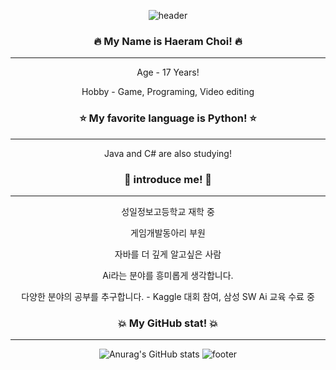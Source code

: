 <div align="center">
 
![header](https://capsule-render.vercel.app/api?type=waving&color=auto&height=300&section=header&text=Well%20Come&fontSize=90)

### 🔥 My Name is Haeram Choi! 🔥
  ---------------------
Age - 17 Years! 

Hobby - Game, Programing, Video editing 
### ⭐ My favorite language is Python! ⭐ 
  ---------------------
Java and C# are also studying! 
### 💎 introduce me! 💎
  ---------------------
성일정보고등학교 재학 중 

게임개발동아리 부원

자바를 더 깊게 알고싶은 사람

Ai라는 분야를 흥미롭게 생각합니다.

다양한 분야의 공부를 추구합니다. - Kaggle 대회 참여, 삼성 SW Ai 교육 수료 중

### 💥 My GitHub stat! 💥
  ---------------------
![Anurag's GitHub stats](https://github-readme-stats.vercel.app/api?username=Ha2ram17&show_icons=true&theme=swift)
![footer](https://capsule-render.vercel.app/api?section=footer&type=waving&color=auto&height=150)
